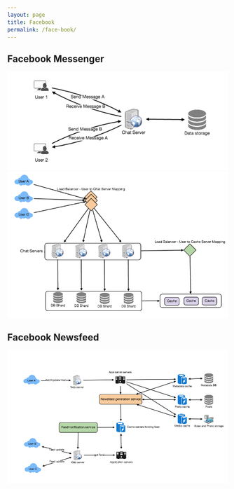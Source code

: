 ```yaml
---
layout: page
title: Facebook
permalink: /face-book/
---
```


## Facebook Messenger
![overview](imgs/facebook-messenger-overview.png)
![summary](imgs/facebook-messenger-detail.png)

## Facebook Newsfeed
![overview](imgs/facebook-newsfeed-overview.png)
